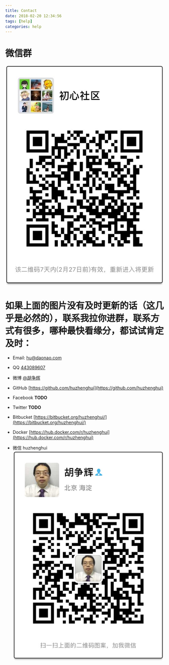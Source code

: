 ```yaml
---
title: Contact
date: 2018-02-20 12:34:56
tags: [help]
categories: help
---
```


# 微信群

![微信群](weixin-group.jpg)

# 如果上面的图片没有及时更新的话（这几乎是必然的），联系我拉你进群，联系方式有很多，哪种最快看缘分，都试试肯定及时：

* Email: [hu@daonao.com](hu@daonao.com)
* QQ [443089607](https://user.qzone.qq.com/443089607)
* 微博 [@胡争辉](http://weibo.com/huzhenghui)
* GitHub [https://github.com/huzhenghui](https://github.com/huzhenghui)
* Facebook **TODO**
* Twitter **TODO**
* Bitbucket [https://bitbucket.org/huzhenghui/](https://bitbucket.org/huzhenghui/)
* Docker [https://hub.docker.com/r/huzhenghui](https://hub.docker.com/r/huzhenghui)


* 微信 huzhenghui
![微信](weixin-hu.jpg)
